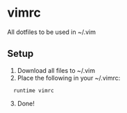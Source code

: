 # vimrc
All dotfiles to be used in ~/.vim

## Setup

1. Download all files to ~/.vim
2. Place the following in your ~/.vimrc:

```
  runtime vimrc
```

3. Done!


